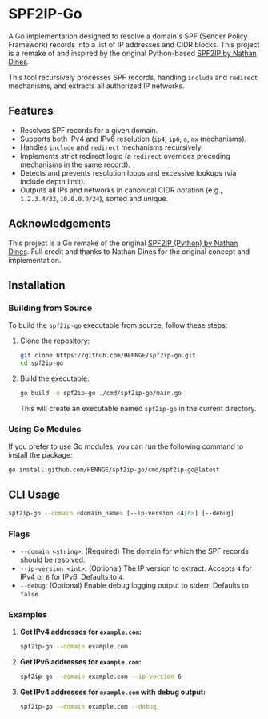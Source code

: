 # SPF2IP-Go

A Go implementation designed to resolve a domain's SPF (Sender Policy Framework) records into a list of IP addresses and CIDR blocks. This project is a remake of and inspired by the original Python-based [SPF2IP by Nathan Dines](https://github.com/nathandines/SPF2IP).

This tool recursively processes SPF records, handling `include` and `redirect` mechanisms, and extracts all authorized IP networks.

## Features

- Resolves SPF records for a given domain.
- Supports both IPv4 and IPv6 resolution (`ip4`, `ip6`, `a`, `mx` mechanisms).
- Handles `include` and `redirect` mechanisms recursively.
- Implements strict redirect logic (a `redirect` overrides preceding mechanisms in the same record).
- Detects and prevents resolution loops and excessive lookups (via include depth limit).
- Outputs all IPs and networks in canonical CIDR notation (e.g., `1.2.3.4/32`, `10.0.0.0/24`), sorted and unique.

## Acknowledgements

This project is a Go remake of the original [SPF2IP (Python) by Nathan Dines](https://github.com/nathandines/SPF2IP). Full credit and thanks to Nathan Dines for the original concept and implementation.

## Installation

### Building from Source
To build the `spf2ip-go` executable from source, follow these steps:

1.  Clone the repository:
    ```bash
    git clone https://github.com/HENNGE/spf2ip-go.git
    cd spf2ip-go
    ```
    
2.  Build the executable:
    ```bash
    go build -o spf2ip-go ./cmd/spf2ip-go/main.go
    ```
    This will create an executable named `spf2ip-go` in the current directory.

### Using Go Modules
If you prefer to use Go modules, you can run the following command to install the package:

```bash
go install github.com/HENNGE/spf2ip-go/cmd/spf2ip-go@latest
```

## CLI Usage

```bash
spf2ip-go --domain <domain_name> [--ip-version <4|6>] [--debug]
```

### Flags

* `--domain <string>`: (Required) The domain for which the SPF records should be resolved.
* `--ip-version <int>`: (Optional) The IP version to extract. Accepts `4` for IPv4 or `6` for IPv6. Defaults to `4`.
* `--debug`: (Optional) Enable debug logging output to stderr. Defaults to `false`.

### Examples

1.  **Get IPv4 addresses for `example.com`:**
    ```bash
    spf2ip-go --domain example.com
    ```

1.  **Get IPv6 addresses for `example.com`:**
    ```bash
    spf2ip-go --domain example.com --ip-version 6
    ```

1.  **Get IPv4 addresses for `example.com` with debug output:**
    ```bash
    spf2ip-go --domain example.com --debug
    ```
